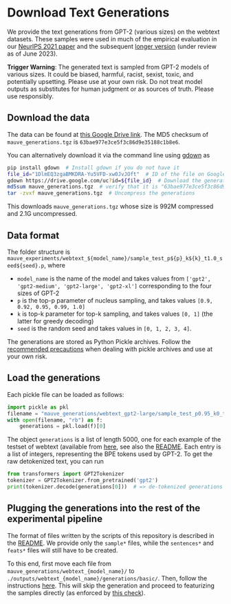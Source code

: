 # Download Text Generations

We provide the text generations from GPT-2 (various sizes) on the webtext datasets.
These samples were used in much of the empirical evaluation in our [NeurIPS 2021 paper](https://arxiv.org/pdf/2102.01454.pdf)
and the subsequent [longer version](https://arxiv.org/pdf/2212.14578.pdf) (under review as of June 2023).


**Trigger Warning**: 
The generated text is sampled from GPT-2 models of various sizes. It could be biased, harmful, racist, sexist, toxic, and potentially upsetting.
Please use at your own risk.
Do not treat model outputs as substitutes for human judgment or as sources of truth. Please use responsibly.


## Download the data
The data can be found at [this Google Drive link](https://drive.google.com/file/d/1DlmEQ3zgaBMKDRA-Yu5VFD-xw0JvJOft/view?usp=sharing).
The MD5 checksum of `mauve_generations.tgz` is `63bae977e3ce5f3c86d9e35188c1b8e6`.

You can alternatively download it via the command line using [gdown](https://github.com/wkentaro/gdown) as 

```bash
pip install gdown  # Install gdown if you do not have it
file_id="1DlmEQ3zgaBMKDRA-Yu5VFD-xw0JvJOft"  # ID of the file on Google Drive
gdown https://drive.google.com/uc?id=${file_id}  # Download the generations
md5sum mauve_generations.tgz  # verify that it is "63bae977e3ce5f3c86d9e35188c1b8e6"
tar -zvxf mauve_generations.tgz  # Uncompress the generations
```

This downloads `mauve_generations.tgz` whose size is 992M compressed and 2.1G uncompressed.

## Data format
The folder structure is `mauve_experiments/webtext_${model_name}/sample_test_p${p}_k${k}_t1.0_seed${seed}.p`, where 
* `model_name` is the name of the model and takes values from `['gpt2', 'gpt2-medium', 'gpt2-large', 'gpt2-xl']` corresponding to the four sizes of GPT-2
* `p` is the top-p parameter of nucleus sampling, and takes values `[0.9, 0.92, 0.95, 0.99, 1.0]`
* `k` is top-k parameter for top-k sampling, and takes values `[0, 1]`  (the latter for greedy decoding)
* `seed` is the random seed and takes values in `[0, 1, 2, 3, 4]`.

The generations are stored as Python Pickle archives.
Follow the [recommended precautions](https://docs.python.org/3/library/pickle.html) when dealing with pickle archives and use at your own risk.

## Load the generations
Each pickle file can be loaded as follows:
```python
import pickle as pkl
filename = "mauve_generations/webtext_gpt2-large/sample_test_p0.95_k0_t1.0_seed1.p"  # Or choose your own
with open(filename, "rb") as f:
    generations = pkl.load(f)[0]
```

The object `generations` is a list of length 5000, one for each example of the testset of webtext (available from [here](https://github.com/openai/gpt-2-output-dataset), see also the [README](https://github.com/krishnap25/mauve-experiments/blob/main/README.md).
Each entry is a list of integers, representing the BPE tokens used by GPT-2. To get the raw detokenized text, you can run

```python
from transformers import GPT2Tokenizer
tokenizer = GPT2Tokenizer.from_pretrained('gpt2')
print(tokenizer.decode(generations[0]))  # => de-tokenized generations
```

## Plugging the generations into the rest of the experimental pipeline

The format of files written by the scripts of this repository is described in the [README](https://github.com/krishnap25/mauve-experiments/blob/main/README.md).
We provide only the `sample*` files, while the `sentences*` and `feats*` files will still have to be created.

To this end, first move each file from `mauve_generations/webtext_{model_name}/` to `./outputs/webtext_{model_name}/generations/basic/`. Then, follow the instructions [here](https://github.com/krishnap25/mauve-experiments/blob/main/README.md#experimental-pipeline).
This will skip the generation and proceed to featurizing the samples directly (as enforced by [this check](https://github.com/krishnap25/mauve-experiments/blob/main/generate_basic.py#L43)).
